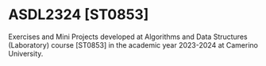 # ASDL2324 [ST0853] 

Exercises and Mini Projects developed at Algorithms and Data Structures (Laboratory) course [ST0853] in the academic year 2023-2024 at Camerino University.
